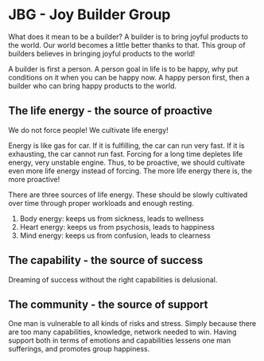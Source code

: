 # JBG - Joy Builder Group
What does it mean to be a builder? A builder is to bring joyful products to the world. Our world becomes a little better thanks to that. This group of builders believes in bringing joyful products to the world!

A builder is first a person. A person goal in life is to be happy, why put conditions on it when you can be happy now. A happy person first, then a builder who can bring happy products to the world.

## The life energy - the source of proactive
We do not force people! We cultivate life energy!

Energy is like gas for car. If it is fulfilling, the car can run very fast. If it is exhausting, the car cannot run fast. Forcing for a long time depletes life energy, very unstable engine. Thus, to be proactive, we should cultivate even more life energy instead of forcing. The more life energy there is, the more proactive!

There are three sources of life energy. These should be slowly cultivated over time through proper workloads and enough resting.
1. Body energy: keeps us from sickness, leads to wellness
2. Heart energy: keeps us from psychosis, leads to happiness
3. Mind energy: keeps us from confusion, leads to clearness

## The capability - the source of success
Dreaming of success without the right capabilities is delusional. 

## The community - the source of support
One man is vulnerable to all kinds of risks and stress. Simply because there are too many capabilities, knowledge, network needed to win. Having support both in terms of emotions and capabilities lessens one man sufferings, and promotes group happiness.